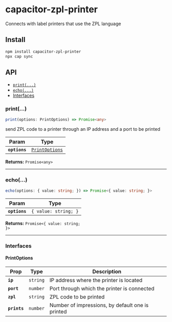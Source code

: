 # capacitor-zpl-printer

Connects with label printers that use the ZPL language

## Install

```bash
npm install capacitor-zpl-printer
npx cap sync
```

## API

<docgen-index>

* [`print(...)`](#print)
* [`echo(...)`](#echo)
* [Interfaces](#interfaces)

</docgen-index>

<docgen-api>
<!--Update the source file JSDoc comments and rerun docgen to update the docs below-->

### print(...)

```typescript
print(options: PrintOptions) => Promise<any>
```

send ZPL code to a printer through an IP address and a port to be printed

| Param         | Type                                                  |
| ------------- | ----------------------------------------------------- |
| **`options`** | <code><a href="#printoptions">PrintOptions</a></code> |

**Returns:** <code>Promise&lt;any&gt;</code>

--------------------


### echo(...)

```typescript
echo(options: { value: string; }) => Promise<{ value: string; }>
```

| Param         | Type                            |
| ------------- | ------------------------------- |
| **`options`** | <code>{ value: string; }</code> |

**Returns:** <code>Promise&lt;{ value: string; }&gt;</code>

--------------------


### Interfaces


#### PrintOptions

| Prop         | Type                | Description                                      |
| ------------ | ------------------- | ------------------------------------------------ |
| **`ip`**     | <code>string</code> | IP address where the printer is located          |
| **`port`**   | <code>number</code> | Port through which the printer is connected      |
| **`zpl`**    | <code>string</code> | ZPL code to be printed                           |
| **`prints`** | <code>number</code> | Number of impressions, by default one is printed |

</docgen-api>
